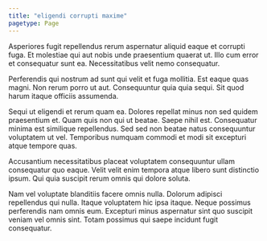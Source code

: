 ```yaml
---
title: "eligendi corrupti maxime"
pagetype: Page
---
```

Asperiores fugit repellendus rerum aspernatur aliquid eaque et corrupti fuga. Et molestiae qui aut nobis unde praesentium quaerat ut. Illo cum error et consequatur sunt ea. Necessitatibus velit nemo consequatur.

Perferendis qui nostrum ad sunt qui velit et fuga mollitia. Est eaque quas magni. Non rerum porro ut aut. Consequuntur quia quia sequi. Sit quod harum itaque officiis assumenda.

Sequi ut eligendi et rerum quam ea. Dolores repellat minus non sed quidem praesentium et. Quam quis non qui ut beatae.
Saepe nihil est. Consequatur minima est similique repellendus. Sed sed non beatae natus consequuntur voluptatem ut vel. Temporibus numquam commodi et modi sit excepturi atque tempore quas.

Accusantium necessitatibus placeat voluptatem consequuntur ullam consequatur quo eaque. Velit velit enim tempora atque libero sunt distinctio ipsum. Qui quia suscipit rerum omnis qui dolore soluta.

Nam vel voluptate blanditiis facere omnis nulla. Dolorum adipisci repellendus qui nulla. Itaque voluptatem hic ipsa itaque. Neque possimus perferendis nam omnis eum. Excepturi minus aspernatur sint quo suscipit veniam vel omnis sint. Totam possimus qui saepe incidunt fugit consequatur.

